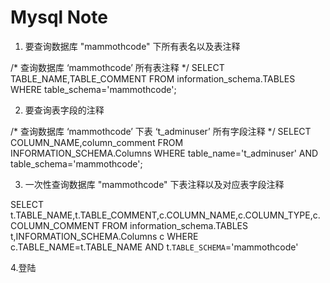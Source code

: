 # Mysql Note



1. 要查询数据库 "mammothcode" 下所有表名以及表注释

/* 查询数据库 ‘mammothcode’ 所有表注释 */
SELECT TABLE_NAME,TABLE_COMMENT 
  FROM information_schema.TABLES 
 WHERE table_schema='mammothcode';
 

2. 要查询表字段的注释

/* 查询数据库 ‘mammothcode’ 下表 ‘t_adminuser’ 所有字段注释 */
SELECT COLUMN_NAME,column_comment 
  FROM INFORMATION_SCHEMA.Columns 
 WHERE table_name='t_adminuser' AND table_schema='mammothcode';

3. 一次性查询数据库 "mammothcode" 下表注释以及对应表字段注释

SELECT t.TABLE_NAME,t.TABLE_COMMENT,c.COLUMN_NAME,c.COLUMN_TYPE,c.COLUMN_COMMENT 
  FROM information_schema.TABLES t,INFORMATION_SCHEMA.Columns c 
 WHERE c.TABLE_NAME=t.TABLE_NAME AND t.`TABLE_SCHEMA`='mammothcode'
 
4.登陆